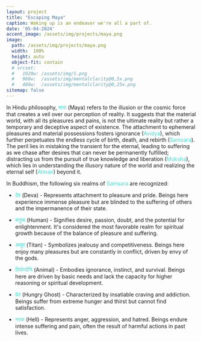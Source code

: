 ```yaml
---
layout: project
title: "Escaping Maya"
caption: Waking up is an endeavor we're all a part of.
date: '05-04-2024'
accent_image: /assets/img/projects/maya.png   
image: 
  path: /assets/img/projects/maya.png
  width:  100%
  height: auto
  object-fit: contain
  # srcset: 
  #   1920w: /assets/img/S.png
  #   960w:  /assets/img/mentalclarity@0,5x.png
  #   480w:  /assets/img/mentalclarity@0,25x.png
sitemap: false
---
```

In Hindu philosophy, <span style="color:turquoise">माया</span> (Maya) refers to the illusion or the cosmic force that creates a veil over our perception of reality. It suggests that the material world, with all its pleasures and pains, is not the ultimate reality but rather a temporary and deceptive aspect of existence. The attachment to ephemeral pleasures and material possessions fosters ignorance (<span style="color:turquoise">Avidya</span>), which further perpetuates the endless cycle of birth, death, and rebirth (<span style="color:turquoise">Samsara</span>). The peril lies in mistaking the transient for the eternal, leading to suffering as we chase after desires that can never be permanently fulfilled; distracting us from the pursuit of true knowledge and liberation (<span style="color:turquoise">Moksha</span>), which lies in understanding the illusory nature of the world and realizing the eternal self (<span style="color:turquoise">Atman</span>) beyond it.

In Buddhism, the following six realms of <span style="color:turquoise">Samsara</span> are recognized:

- <span style="color:turquoise">देव</span> (Deva) - Represents attachment to pleasure and pride. Beings here experience immense pleasure but are blinded to the suffering of others and the impermanence of their state.

- <span style="color:turquoise">मनुष्य</span> (Human) - Signifies desire, passion, doubt, and the potential for enlightenment. It's considered the most favorable realm for spiritual growth because of the balance of pleasure and suffering.

- <span style="color:turquoise">असुर</span> (Titan) - Symbolizes jealousy and competitiveness. Beings here enjoy many pleasures but are constantly in conflict, driven by envy of the gods.

- <span style="color:turquoise">तिर्यग्योनि</span> (Animal) - Embodies ignorance, instinct, and survival. Beings here are driven by basic needs and lack the capacity for higher reasoning or spiritual development.

- <span style="color:turquoise">प्रेत</span> (Hungry Ghost) - Characterized by insatiable craving and addiction. Beings suffer from extreme hunger and thirst but cannot find satisfaction.

- <span style="color:turquoise">नरक</span> (Hell) - Represents anger, aggression, and hatred. Beings endure intense suffering and pain, often the result of harmful actions in past lives.

